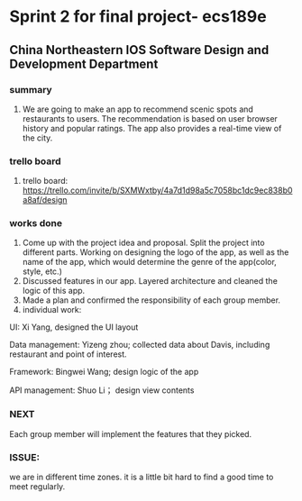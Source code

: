 # Sprint 2 for final project- ecs189e
## China Northeastern IOS Software Design and Development Department
### summary

1. We are going to make an app to recommend scenic spots and restaurants to users. The recommendation is based on user browser history and popular ratings. The app also provides a real-time view of the city.

### trello board

1. trello board: https://trello.com/invite/b/SXMWxtby/4a7d1d98a5c7058bc1dc9ec838b0a8af/design


### works done

1. Come up with the project idea and proposal. Split the project into different parts. Working on designing the logo of the app, as well as the name of the app, which would determine the genre of the app(color, style, etc.)
2. Discussed features in our app. Layered architecture and cleaned the logic of this app.
3. Made a plan and confirmed the responsibility of each group member.
4. individual work:

UI: Xi Yang, designed the UI layout

Data management: Yizeng zhou; collected data about Davis, including restaurant and point of interest.

Framework: Bingwei Wang; design logic of the app

API management: Shuo Li； design view contents



### NEXT

Each group member will implement the features that they picked.



### ISSUE:

we are in different time zones. it is a little bit hard to find a good time to meet regularly.
